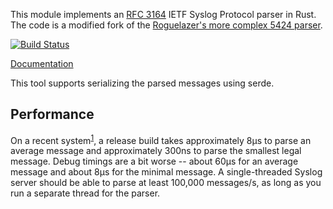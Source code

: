 This module implements an [RFC 3164](https://tools.ietf.org/html/rfc3164) IETF Syslog Protocol parser in Rust. The code is a modified fork of the [Roguelazer's more complex 5424 parser](https://github.com/Roguelazer/rust-syslog-rfc5424).

[![Build Status](https://travis-ci.org/xrl/rust-syslog-rfc3164.svg?branch=master)](https://travis-ci.org/Roguelazer/rust-syslog-rfc5424)

[Documentation](https://docs.rs/syslog_rfc3164/)

This tool supports serializing the parsed messages using serde.

## Performance

On a recent system<sup>[1](#sysfootnote)</sup>, a release build takes approximately 8µs to parse an average message and approximately 300ns to parse the smallest legal message. Debug timings are a bit worse -- about 60µs for an average message and about 8µs for the minimal message. A single-threaded Syslog server should be able to parse at least 100,000 messages/s, as long as you run a separate thread for the parser.
